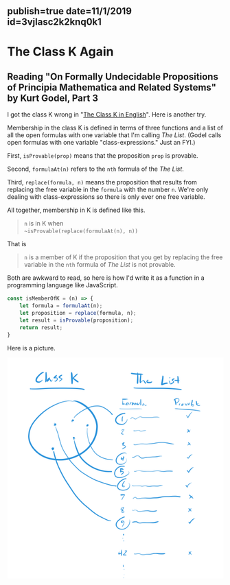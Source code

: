 publish=true
date=11/1/2019
id=3vjlasc2k2knq0k1
---
# The Class K Again
## Reading "On Formally Undecidable Propositions of Principia Mathematica and Related Systems" by Kurt Godel, Part 3

I got the class K wrong in "[The Class K in English](/articles/the-class-k-in-english.html)". Here is another try.

Membership in the class K is defined in terms of three functions and a list of all the open formulas with one variable that I'm calling
*The List*. (Godel calls open formulas with one variable "class-expressions." Just an FYI.)

First, `isProvable(prop)` means that the proposition `prop` is provable.

Second, `formulaAt(n)` refers to the `nth` formula of the *The List*.

Third, `replace(formula, n)` means the proposition that results from replacing the free variable in the `formula` with the number `n`. We're only dealing with class-expressions so there is only ever one free variable.

All together, membership in K is defined like this.

> `n` is in K when <br>`~isProvable(replace(formulaAt(n), n))`

That is

> `n` is a member of K if the proposition that you get by replacing the free variable in the `nth` formula of *The List* is not provable.

Both are awkward to read, so here is how I'd write it as a function in a programming language like JavaScript.

```javascript
const isMemberOfK = (n) => {
	let formula = formulaAt(n);
	let proposition = replace(formula, n);
	let result = isProvable(proposition);
	return result;
}
```


Here is a picture.

<img src="../images/classK.png" />